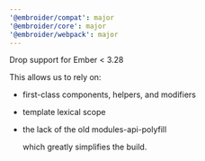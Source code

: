 ```yaml
---
'@embroider/compat': major
'@embroider/core': major
'@embroider/webpack': major
---
```


Drop support for Ember < 3.28

This allows us to rely on:

- first-class components, helpers, and modifiers
- template lexical scope
- the lack of the old modules-api-polyfill

  which greatly simplifies the build.
